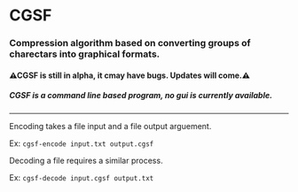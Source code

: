 # CGSF

### Compression algorithm based on converting groups of charectars into graphical formats.

#### ⚠CGSF is still in alpha, it cmay have bugs. Updates will come.⚠️

##### CGSF is a command line based program, no gui is currently available.

---

Encoding takes a file input and a file output arguement.

Ex:
`cgsf-encode input.txt output.cgsf`


Decoding a file requires a similar process.

Ex:
`cgsf-decode input.cgsf output.txt`